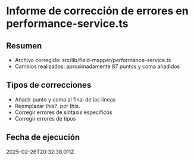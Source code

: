 # Informe de corrección de errores en performance-service.ts

## Resumen
- Archivo corregido: src/lib/field-mapper/performance-service.ts
- Cambios realizados: aproximadamente 87 puntos y coma añadidos

## Tipos de correcciones
- Añadir punto y coma al final de las líneas
- Reemplazar this?. por this.
- Corregir errores de sintaxis específicos
- Corregir errores de tipos

## Fecha de ejecución
2025-02-26T20:32:38.011Z
